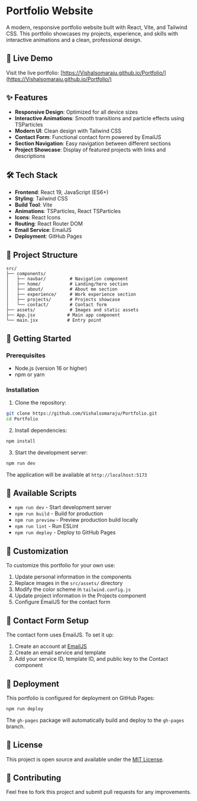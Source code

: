 # Portfolio Website

A modern, responsive portfolio website built with React, Vite, and Tailwind CSS. This portfolio showcases my projects, experience, and skills with interactive animations and a clean, professional design.

## 🚀 Live Demo

Visit the live portfolio: [https://Vishalsomaraju.github.io/Portfolio/](https://Vishalsomaraju.github.io/Portfolio/)

## ✨ Features

- **Responsive Design**: Optimized for all device sizes
- **Interactive Animations**: Smooth transitions and particle effects using TSParticles
- **Modern UI**: Clean design with Tailwind CSS
- **Contact Form**: Functional contact form powered by EmailJS
- **Section Navigation**: Easy navigation between different sections
- **Project Showcase**: Display of featured projects with links and descriptions

## 🛠️ Tech Stack

- **Frontend**: React 19, JavaScript (ES6+)
- **Styling**: Tailwind CSS
- **Build Tool**: Vite
- **Animations**: TSParticles, React TSParticles
- **Icons**: React Icons
- **Routing**: React Router DOM
- **Email Service**: EmailJS
- **Deployment**: GitHub Pages

## 📁 Project Structure

```
src/
├── components/
│   ├── navbar/         # Navigation component
│   ├── home/           # Landing/hero section
│   ├── about/          # About me section
│   ├── experience/     # Work experience section
│   ├── projects/       # Projects showcase
│   └── contact/        # Contact form
├── assets/             # Images and static assets
├── App.jsx            # Main app component
└── main.jsx           # Entry point
```

## 🚀 Getting Started

### Prerequisites

- Node.js (version 16 or higher)
- npm or yarn

### Installation

1. Clone the repository:

```bash
git clone https://github.com/Vishalsomaraju/Portfolio.git
cd Portfolio
```

2. Install dependencies:

```bash
npm install
```

3. Start the development server:

```bash
npm run dev
```

The application will be available at `http://localhost:5173`

## 📜 Available Scripts

- `npm run dev` - Start development server
- `npm run build` - Build for production
- `npm run preview` - Preview production build locally
- `npm run lint` - Run ESLint
- `npm run deploy` - Deploy to GitHub Pages

## 🎨 Customization

To customize this portfolio for your own use:

1. Update personal information in the components
2. Replace images in the `src/assets/` directory
3. Modify the color scheme in `tailwind.config.js`
4. Update project information in the Projects component
5. Configure EmailJS for the contact form

## 📧 Contact Form Setup

The contact form uses EmailJS. To set it up:

1. Create an account at [EmailJS](https://www.emailjs.com/)
2. Create an email service and template
3. Add your service ID, template ID, and public key to the Contact component

## 🚀 Deployment

This portfolio is configured for deployment on GitHub Pages:

```bash
npm run deploy
```

The `gh-pages` package will automatically build and deploy to the `gh-pages` branch.

## 📄 License

This project is open source and available under the [MIT License](LICENSE).

## 🤝 Contributing

Feel free to fork this project and submit pull requests for any improvements.
